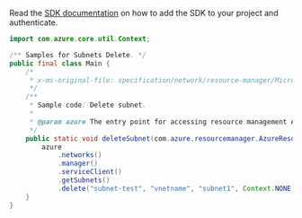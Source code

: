 Read the [SDK documentation](https://github.com/Azure/azure-sdk-for-java/blob/azure-resourcemanager_2.15.0/sdk/resourcemanager/azure-resourcemanager/README.md) on how to add the SDK to your project and authenticate.

```java
import com.azure.core.util.Context;

/** Samples for Subnets Delete. */
public final class Main {
    /*
     * x-ms-original-file: specification/network/resource-manager/Microsoft.Network/stable/2021-05-01/examples/SubnetDelete.json
     */
    /**
     * Sample code: Delete subnet.
     *
     * @param azure The entry point for accessing resource management APIs in Azure.
     */
    public static void deleteSubnet(com.azure.resourcemanager.AzureResourceManager azure) {
        azure
            .networks()
            .manager()
            .serviceClient()
            .getSubnets()
            .delete("subnet-test", "vnetname", "subnet1", Context.NONE);
    }
}
```
